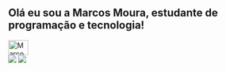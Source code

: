 ## Olá eu sou a Marcos Moura, estudante de programação e tecnologia!

<img align="center" alt="Marcos-JS" height="30" width="40" src="[https://raw.githubusercontent.com/devicons/devicon/master/icons/csharp/csharp-original.svg](https://cdn.jsdelivr.net/gh/devicons/devicon@latest/icons/javascript/javascript-plain.svg)">

<div> 
  <a href="https://instagram.com/m_moura10" target="_blank"><img src="https://img.shields.io/badge/-Instagram-%23E4405F?style=for-the-badge&logo=instagram&logoColor=white" target="_blank"></a>
  <a href = "oliveira.marcosmoura@gmail.com"><img src="https://img.shields.io/badge/-Gmail-%23333?style=for-the-badge&logo=gmail&logoColor=white" target="_blank"></a>  
</div>
